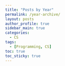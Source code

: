 ```yaml
---
title: "Posts by Year"
permalink: /year-archive/
layout: posts
author_profile: true
sidebar_main: true
categories:
  - CS
tags:
  - [Programming, CS]
toc: true
toc_sticky: true
---
```


